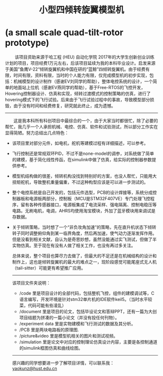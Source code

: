 # <center>小型四倾转旋翼模型机

# (a small scale quad-tilt-rotor prototype)<center>  

&emsp;&emsp; 该项目资助来源于哈工程 (HEU) 自动化学院 2017年的大学生创新创业训练计划的项目，项目经费1万元左右，后该项目延续为我的本科毕业设计。启发来源于美国”鱼鹰V-22“倾转旋翼机和中国在研的“蓝鲸”四倾转旋翼机。由于经费有限，时间有限，资料有限，当时的个人能力有限，仅完成模型机的初步实现，包括：机械模型的设计制作（感谢EV刘同学的帮助），整体电控系统的设计，一个简单的地面站上位机（感谢EV燕同学的帮助），基于Free-RTOS的飞控开发，Hovering控制器设计、仿真和实现，倾转过渡模式的控制策略的仿真，进行了hovering模式下的飞行试验。后来由于飞行试验过程中的事故，导致模型部分损毁，由于没有时间和经费修复，研究就此终止，成为遗憾。

***

&emsp;&emsp;这是我本科所有科创项目中最综合的一个，由于大家当时都很忙，除了必要的帮忙，我几乎一个人承担机械、电控、仿真、软件和试验测试，所以部分工作实在显得简陋。努力总结出几点特色：

* 该项目里对部分元件，如电机，舵机等建模过程有详细描述，可以参考。

* 飞行控制还是常规双环PID，不过不是none-model的调参，对系统做了简单的建模，基于简化线性传函，在simulink中做了仿真，给实际的控制器参数提供参考。

* 模型机结构做的很差，倾转机构没找到特别好的方案，也没人帮忙，只能用大扭矩舵机，导致整机重量偏重，不过这种构型应该是可以进一步测试的。

* 整个电控系统是自己开发的，包括元件选型，PCB的设计焊接等，系统分成控制器板和电源板两部分，控制板（MCU是STM32F407VE）专门处理飞控程序，留有各种传感器接口，电源板集成了电流采样、强电隔离、控制电稳压等电路。无刷电机，电调，AHRS均使用淘宝模块，外加了蓝牙模块用来调试是存数据。

* 关于倾转策略，当时想了一个“非负攻角加速”的策略，先在直升机状态下倾转转子同时调整俯仰角到某一临界角度，然后再加速，使气动力逐渐发挥作用。但是没看到相关文献，自认为是奇思妙想，虽然没能通过实飞测试，但做了半实物仿真。至于现在有没有人做了相关工作，也没有再过多关注。

  总体来说，整个项目也算尽力去做了，但最大的不足还是在机械结构的设计和制作上，这也是倾转旋翼机的最大的难点之一，现阶段感觉可能尾座式无人机（tail-sitter）可能更有希望推广应用。

  ***

  该项目文件夹说明：

  * /code 里是项目设计的全部代码，包括整机飞控，组件的建模调试等，C语言编写，开发环境是针对stm32单片机的IDE软件keil5。（当时水平较菜，代码可能有些凌乱）
  * /document 里是项目的论文，包括毕设论文和答辩PPT，还有一篇为大创项目结题为拼凑的一篇小论文（并没有投任何刊物）。
  * /experiment data 里是实物建模和飞行测试的数据及其分析。
  * /PCB 里是两块电路板的原理图.
  * /picture&video 里是模型机相关的图片和测试视频。
  * /simulation 里是论文中对应的控制理论仿真设计内容，主要是各控制通道的simulink框图仿真和曲线绘图。
  
  ***
  
  感兴趣的同学想要进一步了解项目详情，可以联系我：yaokunz@hust.edu.cn
